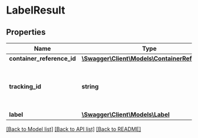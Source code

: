 # LabelResult

## Properties
Name | Type | Description | Notes
------------ | ------------- | ------------- | -------------
**container_reference_id** | [**\Swagger\Client\Models\ContainerReferenceId**](ContainerReferenceId.md) |  | [optional] 
**tracking_id** | **string** | The tracking identifier assigned to the container. | [optional] 
**label** | [**\Swagger\Client\Models\Label**](Label.md) |  | [optional] 

[[Back to Model list]](../../README.md#documentation-for-models) [[Back to API list]](../../README.md#documentation-for-api-endpoints) [[Back to README]](../../README.md)

